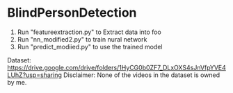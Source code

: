 # BlindPersonDetection
1. Run "featureextraction.py" to Extract data into foo
2. Run "nn_modified2.py" to train nural network
3. Run "predict_modiied.py" to use the trained model

Dataset: https://drive.google.com/drive/folders/1HyCG0b0ZF7_DLxOXS4sJnVfpYVE4LUhZ?usp=sharing
Disclaimer: None of the videos in the dataset is owned by me. 

